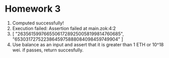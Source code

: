 # Homework 3

1. Computed successfully!
2. Execution failed: Assertion failed at main.zok:4:2
3. [
  "263561599766550617289250058199814760685",
  "65303172752238645975888084098459749904"
]
4. Use balance as an input and assert that it is greater than 1 ETH or 10^18 wei. if passes, return succesfully.
